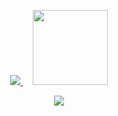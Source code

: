 <p align="center">
  <a href="https://solved.ac/seong9180">
    <img src="http://mazassumnida.wtf/api/generate_badge?boj=seong9180"/>
  </a>
  &nbsp;&nbsp;&nbsp;
  <a href="https://github.com/devxb/gitanimals">
    <img src="https://render.gitanimals.org/lines/seong9180?pet-id=1" height="120"/>
  </a>
</p>

<!-- 둘째 줄: gitanimals farm -->
<p align="center">
  <a href="https://github.com/devxb/gitanimals">
    <img src="https://render.gitanimals.org/farms/seong9180"/>
  </a>
</p>
